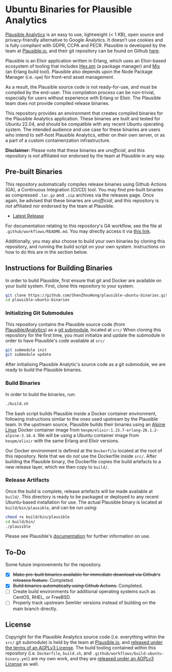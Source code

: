 # Ubuntu Binaries for Plausible Analytics

[Plausible Analytics](https://plausible.io/) is an easy to use, lightweight (< 1 KB), open source and privacy-friendly alternative to Google Analytics. It doesn’t use cookies and is fully compliant with GDPR, CCPA and PECR. Plausible is developed by the team at [Plausible.io](https://plausible.io/), and their git repository can be found on Github [here](https://github.com/plausible/analytics/).

Plausible is an Elixir application written in Erlang, which uses an Elixir-based ecosystem of tooling that includes [Hex.pm](https://hex.pm/) (a package manager) and [Mix](https://hex.pm/docs/usage) (an Erlang build tool). Plausible also depends upon the Node Package Manager (i.e. `npm`) for front-end asset management. 

As a result, the Plausible source code is not ready-for-use, and must be compiled by the end-user. This compilation process can be non-trivial, especially for users without experience with Erlang or Elixir. The Plausible team does not provide compiled release binaries.

This repository provides an environment that creates compiled binaries for the Plausible Analytics application. These binaries are built and tested for Ubuntu 22.04, and should be compatible with any recent Ubuntu operating system. The intended audience and use case for these binaries are users who intend to self-host Plausible Analytics, either on their own server, or as a part of a custom containerization infrastructure.

**Disclaimer:** Please note that these binaries are *unofficial*, and this repository is *not* affiliated nor endorsed by the team at Plausible in any way.

## Pre-built Binaries

This repository automatically compiles release binaries using Github Actions (GA), a Continuous Integration (CI/CD) tool. You may find pre-built binaries as compressed `.tar.gz` and `.zip` archives via the releases page. Once again, be advised that these binaries are *unofficial*, and this repository is *not* affiliated nor endorsed by the team at Plausible.

* [Latest Release](https://github.com/ShenZhouHong/plausible-ubuntu-binaries/releases/latest)

For documentation relating to this repository's GA workflow, see the file at `.github/workflows/README.md`. You may directly access it via [this link](.github/workflows/README.md). 

Additionally, you may also choose to build your own binaries by cloning this repository, and running the build script on your own system. Instructions on how to do this are in the section below.

## Instructions for Building Binaries

In order to build Plausible, first ensure that git and Docker are available on your build system. First, clone this repository to your system.

```bash
git clone https://github.com/ShenZhouHong/plausible-ubuntu-binaries.git
cd plausible-ubuntu-binaries
```

### Initializing Git Submodules
This repository contains the Plausible source code (from [Plausible/Analytics](https://github.com/plausible/analytics/)) as a [git submodule](https://git-scm.com/book/en/v2/Git-Tools-Submodules), located at `src/` When cloning this repository for the first time, you must initialize and update the submodule in order to have Plausible's code available at `src/`

```bash
git submodule init
git submodule update
```

After initialising Plausible Analytic's source code as a git submodule, we are ready to build the Plausible binaries.

### Build Binaries

In order to build the binaries, run:

```bash
./build.sh
```

The bash script builds Plausible inside a Docker container environment, following instructions similar to the ones used upstream by the Plausible team. In the upstream source, Plausible builds their binaries using an [Alpine Linux](https://alpinelinux.org/) Docker container image from `hexpm/elixir:1.15.7-erlang-26.1.2-alpine-3.18.4`. We will be using a Ubuntu container image from `hexpm/elixir` with the same Erlang and Elixir versions.

Our Docker environment is defined at the `Dockerfile` located at the root of this repository. Note that we do *not* use the Dockerfile inside `src/`. After building the Plausible binary, the Dockerfile copies the build artefacts to a new release layer, which we then copy to `build/`.

### Release Artifacts

Once the build is complete, release artefacts will be made available at `build/`. This directory is ready to be packaged or deployed to any recent Ubuntu-based installation for use. The actual Plausible binary is located at `build/bin/plausible`, and can be run using:

```bash
chmod +x build/bin/plausible
cd build/bin/
./plausible
```

Please see Plausible's [documentation](https://plausible.io/docs/) for further information on use.

## To-Do

Some future improvements for the repository.

- [X] ~~Make pre-built binaries available for immediate download via Github's releases feature.~~ Completed.
- [X] ~~Build binaries automatically using Github Actions.~~ Completed.
- [ ] Create build environments for additional operating systems such as CentOS, RHEL, or FreeBSD.
- [ ] Properly track upstream SemVer versions instead of building on the main branch directly.

## License

Copyright for the Plausible Analytics source code (i.e. everything within the `src/` git submodule) is held by the team at [Plausible.io](https://plausible.io/), and [released under the terms of an AGPLv3 License](https://github.com/plausible/analytics/blob/master/LICENSE.md). The build tooling contained within this repository (i.e. `Dockerfile`, `build.sh`, and `.github/workflows/build-ubuntu-binary.yml`) are my own work, and they are [released under an AGPLv3 License](./LICENSE.md) as well. 